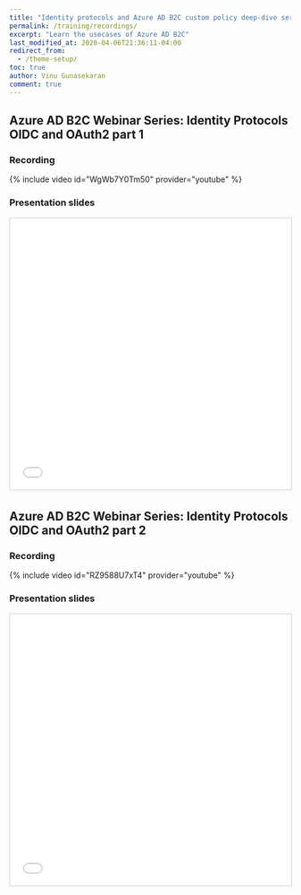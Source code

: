 ```yaml
---
title: "Identity protocols and Azure AD B2C custom policy deep-dive series webinar recordings"
permalink: /training/recordings/
excerpt: "Learn the usecases of Azure AD B2C"
last_modified_at: 2020-04-06T21:36:11-04:00
redirect_from:
  - /theme-setup/
toc: true
author: Vinu Gunasekaran
comment: true
---
```


## Azure AD B2C Webinar Series: Identity Protocols OIDC and OAuth2 part 1

### Recording

{% include video id="WgWb7Y0Tm50" provider="youtube" %}

### Presentation slides

<iframe src="//www.slideshare.net/slideshow/embed_code/key/A4yYsjjfAPbTOh" width="595" height="485" frameborder="0" marginwidth="0" marginheight="0" scrolling="no" style="border:1px solid #CCC; border-width:1px; margin-bottom:5px; max-width: 100%;" allowfullscreen> </iframe>

## Azure AD B2C Webinar Series: Identity Protocols OIDC and OAuth2 part 2

### Recording

{% include video id="RZ9588U7xT4" provider="youtube" %}

### Presentation slides

<iframe src="//www.slideshare.net/slideshow/embed_code/key/Hn672sWzBjMSiD" width="595" height="485" frameborder="0" marginwidth="0" marginheight="0" scrolling="no" style="border:1px solid #CCC; border-width:1px; margin-bottom:5px; max-width: 100%;" allowfullscreen> </iframe>

